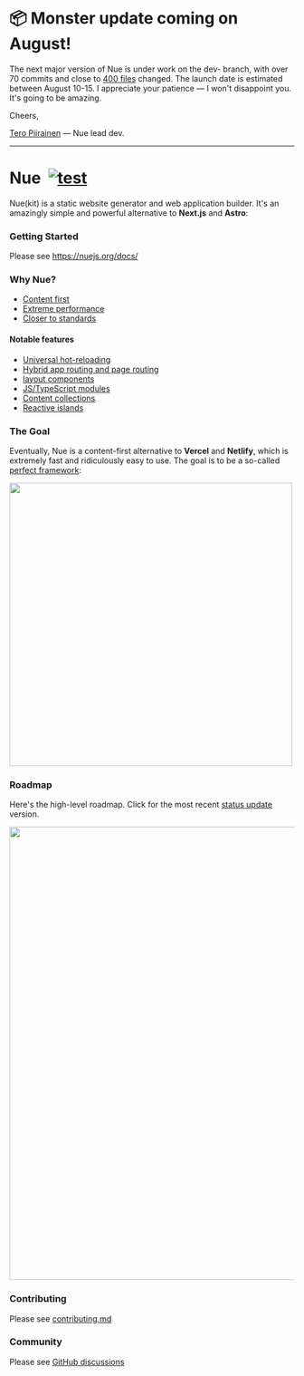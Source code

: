 
# 📦 Monster update coming on August!
The next major version of Nue is under work on the dev- branch, with over 70 commits and close to [400 files](https://github.com/nuejs/nue/compare/master...dev) changed. The launch date is estimated between August 10-15. I appreciate your patience — I won't disappoint you. It's going to be amazing.

Cheers,

[Tero Piirainen](//x.com/tipiirai) — Nue lead dev.

---

# Nue &nbsp;[![test](https://github.com/nuejs/nue/actions/workflows/test.yaml/badge.svg?branch=master)](https://github.com/nuejs/nue/actions/workflows/test.yaml)
Nue(kit) is a static website generator and web application builder. It's an amazingly simple and powerful alternative to **Next.js** and **Astro**:


### Getting Started

Please see https://nuejs.org/docs/


### Why Nue?

- [Content first](https://nuejs.org/docs/why-nue/content-first.html)
- [Extreme performance](https://nuejs.org/docs/why-nue/extreme-performance.html)
- [Closer to standards](https://nuejs.org/docs/why-nue/closer-to-standards.html)

#### Notable features

- [Universal hot-reloading](https://nuejs.org/docs/concepts/universal-hot-reloading.html)
- [Hybrid app routing and page routing](https://nuejs.org/docs/concepts/client-side-navigation.html)
- [layout components](https://nuejs.org/docs/concepts/layout-components.html)
- [JS/TypeScript modules](https://nuejs.org/docs/concepts/js-modules.html)
- [Content collections](https://nuejs.org/docs/concepts/content-collections.html)
- [Reactive islands](https://nuejs.org/docs/concepts/reactive-islands.html)


### The Goal
Eventually, Nue is a content-first alternative to **Vercel** and **Netlify**, which is extremely fast and ridiculously easy to use. The goal is to be a so-called [perfect framework](https://nuejs.org/blog/perfect-web-framework/):

<a href="https://nuejs.org/blog/perfect-web-framework/">
<img src="https://nuejs.org/img/perfect-banner-big.jpg" width="500"></a>


### Roadmap
Here's the high-level roadmap. Click for the most recent [status update](https://nuejs.org/blog/status-update-01/) version.


<a href="https://nuejs.org/blog/status-update-01/">
<img src="https://nuejs.org/img/roadmap-summer.png" width="800"></a>

### Contributing

Please see [contributing.md](/CONTRIBUTING.md)


### Community

Please see [GitHub discussions](https://github.com/nuejs/nue/discussions)

